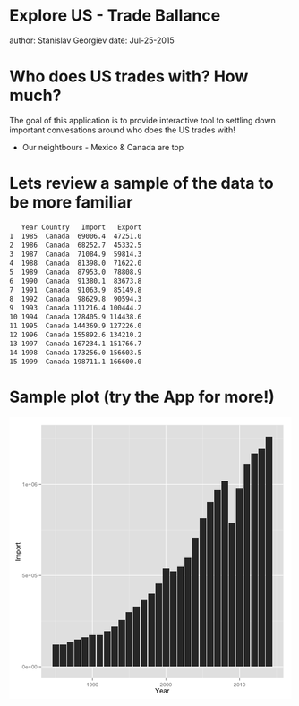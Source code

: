 Explore US - Trade Ballance
========================================================
author: Stanislav Georgiev
date: Jul-25-2015

Who does US trades with? How much?
========================================================

The goal of this application is to provide interactive tool to settling down important convesations around who does the US trades with!

- Our neightbours - Mexico & Canada are top


Lets review a sample of the data to be more familiar
========================================================


```
   Year Country   Import   Export
1  1985  Canada  69006.4  47251.0
2  1986  Canada  68252.7  45332.5
3  1987  Canada  71084.9  59814.3
4  1988  Canada  81398.0  71622.0
5  1989  Canada  87953.0  78808.9
6  1990  Canada  91380.1  83673.8
7  1991  Canada  91063.9  85149.8
8  1992  Canada  98629.8  90594.3
9  1993  Canada 111216.4 100444.2
10 1994  Canada 128405.9 114438.6
11 1995  Canada 144369.9 127226.0
12 1996  Canada 155892.6 134210.2
13 1997  Canada 167234.1 151766.7
14 1998  Canada 173256.0 156603.5
15 1999  Canada 198711.1 166600.0
```



Sample plot (try the App for more!)
========================================================

![plot of chunk unnamed-chunk-2](presentation_us_trade_ballance-figure/unnamed-chunk-2-1.png) 


